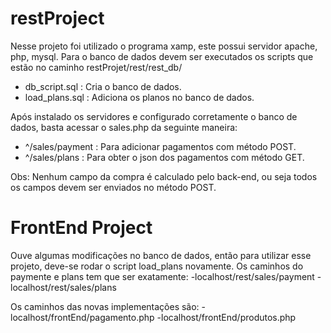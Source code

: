# restProject
Nesse projeto foi utilizado o programa xamp, este possui servidor apache, php, mysql.
Para o banco de dados devem ser executados os scripts que estão no caminho restProjet/rest/rest_db/
  - db_script.sql : Cria o banco de dados.
  - load_plans.sql : Adiciona os planos no banco de dados.
  
Após instalado os servidores e configurado corretamente o banco de dados, basta acessar o sales.php da seguinte maneira:
  - ^/sales/payment : Para adicionar pagamentos com método POST.
  - ^/sales/plans : Para obter o json dos pagamentos com método GET.
  
  Obs: Nenhum campo da compra é calculado pelo back-end, ou seja todos os campos devem ser enviados no método POST.

# FrontEnd Project

 Ouve algumas modificações no banco de dados, então para utilizar esse projeto, deve-se rodar o script load_plans novamente. Os caminhos do paymente e plans tem que ser exatamente:
    -localhost/rest/sales/payment
    -localhost/rest/sales/plans
    
 Os caminhos das novas implementações são:
  -localhost/frontEnd/pagamento.php
  -localhost/frontEnd/produtos.php
